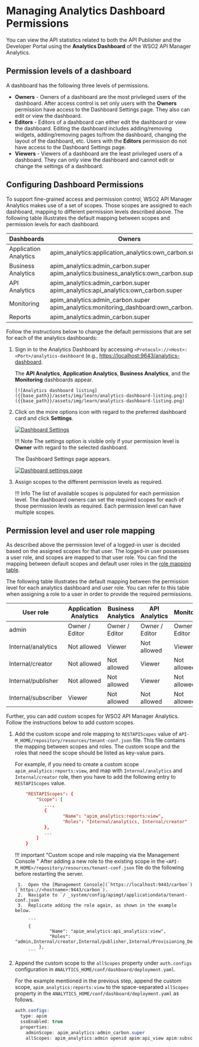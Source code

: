 # Managing Analytics Dashboard Permissions

You can view the API statistics related to both the API Publisher and the Developer Portal using the **Analytics Dashboard** of the WSO2 API Manager Analytics.

## Permission levels of a dashboard

A dashboard has the following three levels of permissions.

- **Owners** - Owners of a dashboard are the most privileged users of the dashboard. After access control is set only users with the **Owners** permission have access to the Dashboard Settings page. They also can edit or view the dashboard.
- **Editors** - Editors of a dashboard can either edit the dashboard or view the dashboard. Editing the dashboard includes adding/removing widgets, adding/removing pages to/from the dashboard, changing the layout of the dashboard, etc. Users with the **Editors** permission do not have access to the Dashboard Settings page.
- **Viewers** - Viewers of a dashboard are the least privileged users of a dashboard. They can only view the dashboard and cannot edit or change the settings of a dashboard.

## Configuring Dashboard Permissions

To support fine-grained access and permission control, WSO2 API Manager Analytics makes use of a set of scopes. Those scopes are assigned to each dashboard, mapping to different permission levels described above. The following table illustrates the default mapping between scopes and permission levels for each dashboard.

<table>
    <thead>
    <tr class="header">
    <th>Dashboards</th>
    <th>Owners</th>
    <th>Editors</th>
    <th>Viewers</th>
    </tr>
    </thead>
    <tbody>
    <tr class="odd">
        <td>
        Application Analytics
        </td>
        <td>
        apim_analytics:application_analytics:own_carbon.super
        </td>
        <td>
        apim_analytics:application_analytics:edit_carbon.super
        </td>
        <td>
        apim_analytics:admin_any <br />
        apim_analytics:application_analytics:view_any
        </td>
    </tr>
    <tr class="even">
        <td>
        Business Analytics
        </td>
        <td>
        apim_analytics:admin_carbon.super <br />
        apim_analytics:business_analytics:own_carbon.super
        </td>
        <td>
        apim_analytics:admin_carbon.super <br />
        apim_analytics:business_analytics:edit_carbon.super
        </td>
        <td>
        apim_analytics:admin_any <br />
        apim_analytics:business_analytics:view_any
        </td>
    </tr>
    <tr class="odd">
    <td>
        API Analytics
        </td>
        <td>
        apim_analytics:admin_carbon.super <br />
        apim_analytics:api_analytics:own_carbon.super
        </td>
        <td>
        apim_analytics:admin_carbon.super <br />
        apim_analytics:api_analytics:edit_carbon.super
        </td>
        <td>
        apim_analytics:admin_carbon.super <br />
        apim_analytics:api_analytics:view_any
        </td>
    </tr>
    <tr class="even">
        <td>
        Monitoring
        </td>
        <td>
        apim_analytics:admin_carbon.super <br />
        apim_analytics:monitoring_dashboard:own_carbon.super
        </td>
        <td>
        apim_analytics:admin_carbon.super <br />
        apim_analytics:monitoring_dashboard:edit_carbon.super
        </td>
        <td>
        apim_analytics:admin_carbon.super <br />
        apim_analytics:monitoring_dashboard:view_any
        </td>
    </tr>
    <tr class="odd">
        <td>
        Reports
        </td>
        <td>
        apim_analytics:admin_carbon.super
        </td>
        <td>
        apim_analytics:admin_carbon.super
        </td>
        <td>
        apim_analytics:admin_any
        </td>
        </tr>    
    </tbody>
    </table> 

Follow the instructions below to change the default permissions that are set for each of the analytics dashboards:

1. Sign in to the Analytics Dashboard by accessing `<Protocol>://<Host>:<Port>/analytics-dashboard` (e.g., [https://localhost:9643/analytics-dashboard](https://localhost:9643/analytics-dashboard).

    The **API Analytics**, **Application Analytics**, **Business Analytics**, and the **Monitoring** dashboards appear.
  
       [![Analytics dashboard listing]({{base_path}}/assets/img/learn/analytics-dashboard-listing.png)]({{base_path}}/assets/img/learn/analytics-dashboard-listing.png)

2. Click on the more options icon with regard to the preferred dashboard card and click **Settings**.

     [![Dashboard Settings]({{base_path}}/assets/img/learn/dashboard-settings.png)]({{base_path}}/assets/img/learn/dashboard-settings.png)
     
    !!! Note
        The settings option is visible only if your permission level is **Owner** with regard to the selected dashboard.
      
     The Dashboard Settings page appears.

     [![Dashboard settings page]({{base_path}}/assets/img/learn/dashboard-settings-application-analytics.png)]({{base_path}}/assets/img/learn/dashboard-settings-application-analytics.png)
      
3.  Assign scopes to the different permission levels as required.
      
    !!! Info
        The list of available scopes is populated for each permission level. The dashboard owners can set the required scopes for each of those permission levels as required. Each permission level can have multiple scopes.

## Permission level and user role mapping

As described above the permission level of a logged-in user is decided based on the assigned scopes for that user. The logged-in user possesses a user role, and scopes are mapped to that user role. You can find the mapping between default scopes and default user roles in the [role mapping table]({{base_path}}/administer/managing-users-and-roles/managing-user-roles/#adding-role-mappings).

The following table illustrates the default mapping between the permission level for each analytics dashboard and user role. You can refer to this table when assigning a role to a user in order to provide the required permissions. 

| **User role**       | **Application Analytics** | **Business Analytics** | **API Analytics** | **Monitoring** |  **Reports**   |
|---------------------|---------------------------|------------------------|-------------------|----------------|----------------|
| admin               | Owner / Editor            | Owner / Editor         | Owner / Editor    | Owner / Editor | Owner / Editor |
| Internal/analytics  | Not allowed               | Viewer                 | Not allowed       | Viewer         | Not allowed    |    
| Internal/creator    | Not allowed               | Not allowed            | Viewer            | Not allowed    | Not allowed    |
| Internal/publisher  | Not allowed               | Not allowed            | Viewer            | Not allowed    | Not allowed    |
| Internal/subscriber | Viewer                    | Not allowed            | Not allowed       | Not allowed    | Not allowed    |


Further, you can add custom scopes for WSO2 API Manager Analytics. Follow the instructions below to add custom scopes.

1. Add the custom scope and role mapping to `RESTAPIScopes` value of `API-M_HOME/repository/resources/tenant-conf.json` file. This file contains the mapping between scopes and roles. The custom scope and the roles that need the scope should be listed as key-value pairs.

    For example, if you need to create a custom scope `apim_analytics:reports:view`, and map with `Internal/analytics` and `Internal/creator` role, then you have to add the following entry to `RESTAPIScopes` value.
    
    ``` toml
        "RESTAPIScopes": {
            "Scope": [
               ...,
               {
                      "Name": "apim_analytics:reports:view",
                      "Roles": "Internal/analytics, Internal/creator"
               },
               ... 
            ]
        }
    ```

    !!! important "Custom scope and role mapping via the Management Console "
        After adding a new role to the existing scope in the `<API-M_HOME>/repository/resources/tenant-conf.json` file do the following before restarting the server.

        1.  Open the [Management Console](`https://localhost:9443/carbon`) (`https://<hostname>:9443/carbon`).
        2.  Navigate to `/ _system/config/apimgt/applicationdata/tenant-conf.json`
        3.  Replicate adding the role again, as shown in the example below.

            ```
            {
                    "Name": "apim_analytics:api_analytics:view",
                    "Roles": "admin,Internal/creator,Internal/publisher,Internal/Provisioning_Developer"
                },
            ```
   
2. Append the custom scope to the `allScopes` property under `auth.configs` configuration in `ANALYTICS_HOME/conf/dashboard/deployment.yaml`.

    For the example mentioned in the previous step, append the custom scope, `apim_analytics:reports:view` to the space-separated `allScopes` property in the `ANALYTICS_HOME/conf/dashboard/deployment.yaml` as follows.
    
    ``` java
    auth.configs:
      type: apim
      ssoEnabled: true
      properties:
        adminScope: apim_analytics:admin_carbon.super
        allScopes: apim_analytics:admin openid apim:api_view apim:subscribe apim_analytics:monitoring_dashboard:own apim_analytics:monitoring_dashboard:edit apim_analytics:monitoring_dashboard:view apim_analytics:business_analytics:own apim_analytics:business_analytics:edit apim_analytics:business_analytics:view apim_analytics:api_analytics:own apim_analytics:api_analytics:edit apim_analytics:api_analytics:view apim_analytics:application_analytics:own apim_analytics:application_analytics:edit apim_analytics:application_analytics:view apim_analytics:reports:view
    ```

